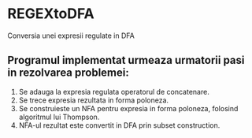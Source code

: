 # REGEXtoDFA
Conversia unei expresii regulate in DFA

## Programul implementat urmeaza urmatorii pasi in rezolvarea problemei:
1.  Se adauga la expresia regulata operatorul de concatenare.
2.  Se trece expresia rezultata in forma poloneza.
3.  Se construieste un NFA pentru expresia in forma poloneza, folosind algoritmul lui 
 Thompson.
4.  NFA-ul rezultat este convertit in DFA prin subset construction.
